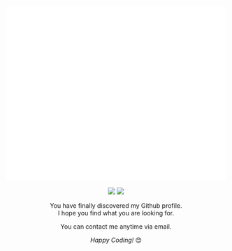 <div align="center">
<img src="header.svg" width="800" height="400">
</div>

<div align="center">

<a href="mailto:sally20921@snu.ac.kr"><img src="https://img.shields.io/badge/GMAIL-D14836?style=for-the-badge&logo=gmail&logoColor=white"/></a>
[<img src="https://img.shields.io/badge/Profile-3776AB?style=for-the-badge&logo=python&logoColor=white"/>](https://sites.google.com/snu.ac.kr/sally20921porfolio/home)
  

</div>

<div align="center">

You have finally discovered my Github profile. <br>
I hope you find what you are looking for.
  
You can contact me anytime via email.


<i>Happy Coding!</i> 😊
  


</div>

<div>
  
